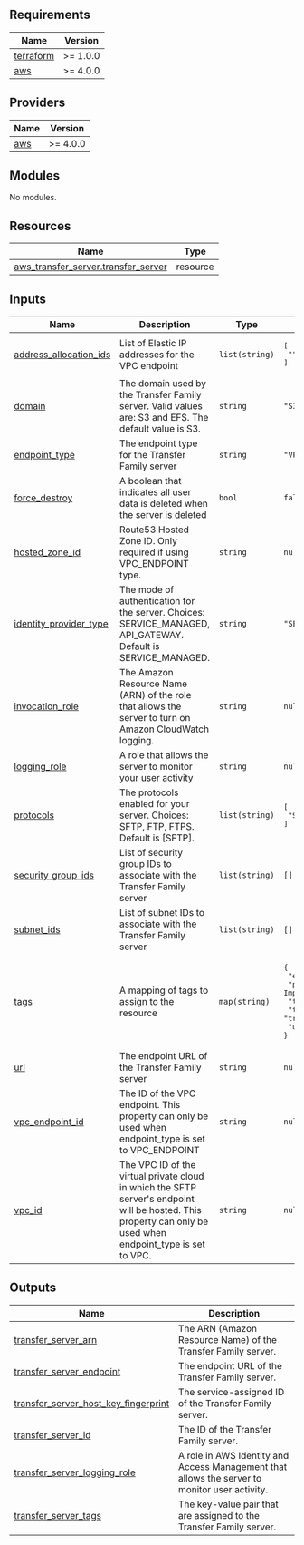 <!-- BEGIN_TF_DOCS -->
## Requirements

| Name | Version |
|------|---------|
| <a name="requirement_terraform"></a> [terraform](#requirement\_terraform) | >= 1.0.0 |
| <a name="requirement_aws"></a> [aws](#requirement\_aws) | >= 4.0.0 |

## Providers

| Name | Version |
|------|---------|
| <a name="provider_aws"></a> [aws](#provider\_aws) | >= 4.0.0 |

## Modules

No modules.

## Resources

| Name | Type |
|------|------|
| [aws_transfer_server.transfer_server](https://registry.terraform.io/providers/hashicorp/aws/latest/docs/resources/transfer_server) | resource |

## Inputs

| Name | Description | Type | Default | Required |
|------|-------------|------|---------|:--------:|
| <a name="input_address_allocation_ids"></a> [address\_allocation\_ids](#input\_address\_allocation\_ids) | List of Elastic IP addresses for the VPC endpoint | `list(string)` | <pre>[<br>  ""<br>]</pre> | no |
| <a name="input_domain"></a> [domain](#input\_domain) | The domain used by the Transfer Family server. Valid values are: S3 and EFS. The default value is S3. | `string` | `"S3"` | no |
| <a name="input_endpoint_type"></a> [endpoint\_type](#input\_endpoint\_type) | The endpoint type for the Transfer Family server | `string` | `"VPC"` | no |
| <a name="input_force_destroy"></a> [force\_destroy](#input\_force\_destroy) | A boolean that indicates all user data is deleted when the server is deleted | `bool` | `false` | no |
| <a name="input_hosted_zone_id"></a> [hosted\_zone\_id](#input\_hosted\_zone\_id) | Route53 Hosted Zone ID. Only required if using VPC\_ENDPOINT type. | `string` | `null` | no |
| <a name="input_identity_provider_type"></a> [identity\_provider\_type](#input\_identity\_provider\_type) | The mode of authentication for the server. Choices: SERVICE\_MANAGED, API\_GATEWAY. Default is SERVICE\_MANAGED. | `string` | `"SERVICE_MANAGED"` | no |
| <a name="input_invocation_role"></a> [invocation\_role](#input\_invocation\_role) | The Amazon Resource Name (ARN) of the role that allows the server to turn on Amazon CloudWatch logging. | `string` | `null` | no |
| <a name="input_logging_role"></a> [logging\_role](#input\_logging\_role) | A role that allows the server to monitor your user activity | `string` | `null` | no |
| <a name="input_protocols"></a> [protocols](#input\_protocols) | The protocols enabled for your server. Choices: SFTP, FTP, FTPS. Default is [SFTP]. | `list(string)` | <pre>[<br>  "SFTP"<br>]</pre> | no |
| <a name="input_security_group_ids"></a> [security\_group\_ids](#input\_security\_group\_ids) | List of security group IDs to associate with the Transfer Family server | `list(string)` | `[]` | no |
| <a name="input_subnet_ids"></a> [subnet\_ids](#input\_subnet\_ids) | List of subnet IDs to associate with the Transfer Family server | `list(string)` | `[]` | no |
| <a name="input_tags"></a> [tags](#input\_tags) | A mapping of tags to assign to the resource | `map(string)` | <pre>{<br>  "environment": "prod",<br>  "project": "SIEM Implementation",<br>  "team": "Security Team",<br>  "terraform": "true",<br>  "used_by": "ThinkStack"<br>}</pre> | no |
| <a name="input_url"></a> [url](#input\_url) | The endpoint URL of the Transfer Family server | `string` | `null` | no |
| <a name="input_vpc_endpoint_id"></a> [vpc\_endpoint\_id](#input\_vpc\_endpoint\_id) | The ID of the VPC endpoint. This property can only be used when endpoint\_type is set to VPC\_ENDPOINT | `string` | `null` | no |
| <a name="input_vpc_id"></a> [vpc\_id](#input\_vpc\_id) | The VPC ID of the virtual private cloud in which the SFTP server's endpoint will be hosted. This property can only be used when endpoint\_type is set to VPC. | `string` | `null` | no |

## Outputs

| Name | Description |
|------|-------------|
| <a name="output_transfer_server_arn"></a> [transfer\_server\_arn](#output\_transfer\_server\_arn) | The ARN (Amazon Resource Name) of the Transfer Family server. |
| <a name="output_transfer_server_endpoint"></a> [transfer\_server\_endpoint](#output\_transfer\_server\_endpoint) | The endpoint URL of the Transfer Family server. |
| <a name="output_transfer_server_host_key_fingerprint"></a> [transfer\_server\_host\_key\_fingerprint](#output\_transfer\_server\_host\_key\_fingerprint) | The service-assigned ID of the Transfer Family server. |
| <a name="output_transfer_server_id"></a> [transfer\_server\_id](#output\_transfer\_server\_id) | The ID of the Transfer Family server. |
| <a name="output_transfer_server_logging_role"></a> [transfer\_server\_logging\_role](#output\_transfer\_server\_logging\_role) | A role in AWS Identity and Access Management that allows the server to monitor user activity. |
| <a name="output_transfer_server_tags"></a> [transfer\_server\_tags](#output\_transfer\_server\_tags) | The key-value pair that are assigned to the Transfer Family server. |
<!-- END_TF_DOCS -->